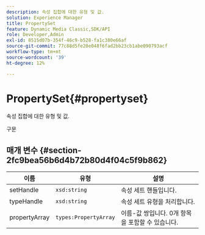 ```yaml
---
description: 속성 집합에 대한 유형 및 값.
solution: Experience Manager
title: PropertySet
feature: Dynamic Media Classic,SDK/API
role: Developer,Admin
exl-id: 8515d07b-354f-46c9-b528-fa1c380e66af
source-git-commit: 77c88d5fe20e048f6fad2bb23cb1abe090793acf
workflow-type: tm+mt
source-wordcount: '39'
ht-degree: 12%

---
```


# PropertySet{#propertyset}

속성 집합에 대한 유형 및 값.

구문

## 매개 변수 {#section-2fc9bea56b6d4b72b80d4f04c5f9b862}

| 이름 | 유형 | 설명 |
|---|---|---|
| setHandle | `xsd:string` | 속성 세트 핸들입니다. |
| typeHandle | `xsd:string` | 속성 세트 유형을 처리합니다. |
| propertyArray | `types:PropertyArray` | 이름-값 쌍입니다. 0개 항목을 포함할 수 있습니다. |
